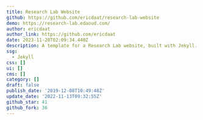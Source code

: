 ```yaml
---
title: Research Lab Website
github: https://github.com/ericdaat/research-lab-website
demo: https://research-lab.edaoud.com/
author: ericdaat
author_link: https://github.com/ericdaat
date: 2023-11-28T02:09:34.440Z
description: A template for a Research Lab website, built with Jekyll.
ssg:
  - Jekyll
css: []
ui: []
cms: []
category: []
draft: false
publish_date: '2019-12-08T10:49:48Z'
update_date: '2022-11-13T09:32:55Z'
github_star: 41
github_fork: 36
---
```


